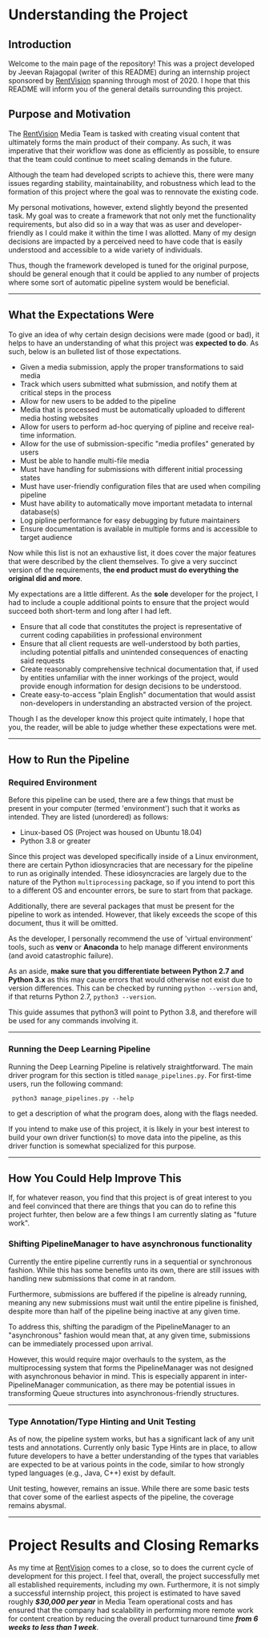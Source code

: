 # Understanding the Project
## Introduction

Welcome to the main page of the repository! This was a project developed by Jeevan Rajagopal (writer of this README) during an internship project sponsored by [RentVision](https://www.rentvision.com) spanning through most of 2020. I hope that this README will inform you of the general details surrounding this project.

## Purpose and Motivation

The [RentVision](https://www.rentvision.com) Media Team is tasked with creating visual content that ultimately forms the main product of their company. As such, it was imperative that their workflow was done as efficiently as possible, to ensure that the team could continue to meet scaling demands in the future.

Although the team had developed scripts to achieve this, there were many issues regarding stability, maintainability, and robustness which lead to the formation of this project where the goal was to rennovate the existing code.

My personal motivations, however, extend slightly beyond the presented task. My goal was to create a framework that not only met the functionality requirements, but also did so in a way that was as user and developer-friendly as I could make it within the time I was allotted. Many of my design decisions are impacted by a perceived need to have code that is easily understood and accessible to a wide variety of individuals.

Thus, though the framework developed is tuned for the original purpose, should be general enough that it could be applied to any number of projects where some sort of automatic pipeline system would be beneficial.

---

## What the Expectations Were

To give an idea of why certain design decisions were made (good or bad), it helps to have an understanding of what this project was **expected to do**. As such, below is an bulleted list of those expectations.

- Given a media submission, apply the proper transformations to said media
- Track which users submitted what submission, and notify them at critical steps in the process
- Allow for new users to be added to the pipeline
- Media that is processed must be automatically uploaded to different media hosting websites
- Allow for users to perform ad-hoc querying of pipline and receive real-time information.
- Allow for the use of submission-specific "media profiles" generated by users
- Must be able to handle multi-file media
- Must have handling for submissions with different initial processing states
- Must have user-friendly configuration files that are used when compiling pipeline
- Must have ability to automatically move important metadata to internal database(s)
- Log pipline performance for easy debugging by future maintainers
- Ensure documentation is available in multiple forms and is accessible to target audience

Now while this list is not an exhaustive list, it does cover the major features that were described by the client themselves. To give a very succinct version of the requirements, **the end product must do everything the original did and more**.

My expectations are a little different. As the **sole** developer for the project, I had to include a couple additional points to ensure that the project would succeed both short-term and long after I had left.

- Ensure that all code that constitutes the project is representative of current coding capabilities in professional environment
- Ensure that all client requests are well-understood by both parties, including potential pitfalls and unintended consequences of enacting said requests
- Create reasonably comprehensive technical documentation that, if used by entities unfamiliar with the inner workings of the project, would provide enough information for design decisions to be understood.
- Create easy-to-access "plain English" documentation that would assist non-developers in understanding an abstracted version of the project.

Though I as the developer know this project quite intimately, I hope that you, the reader, will be able to judge whether these expectations were met.

---

## How to Run the Pipeline
### Required Environment
Before this pipeline can be used, there are a few things that must be present in your computer (termed 'environment') such that it works as intended. They are listed (unordered) as follows:

- Linux-based OS (Project was housed on Ubuntu 18.04)
- Python 3.8 or greater

Since this project was developed specifically inside of a Linux environment, there are certain Python idiosyncracies that are necessary for the pipeline to run as originally intended. These idiosyncracies are largely due to the nature of the Python `multiprocessing` package, so if you intend to port this to a different OS and encounter errors, be sure to start from that package.

Additionally, there are several packages that must be present for the pipeline to work as intended. However, that likely exceeds the scope of this document, thus it will be omitted. 

As the developer, I personally recommend the use of 'virtual environment' tools, such as **venv** or **Anaconda** to help manage different environments (and avoid catastrophic failure).

As an aside, **make sure that you differentiate between Python 2.7 and Python 3.x** as this may cause errors that would otherwise not exist due to version differences. This can be checked by running `python --version` and, if that returns Python 2.7, `python3 --version`.  

This guide assumes that python3 will point to Python 3.8, and therefore will be used for any commands involving it.

---

### Running the Deep Learning Pipeline
Running the Deep Learning Pipeline is relatively straightforward. The main driver program for this section is titled `manage_pipelines.py`. For first-time users, run the following command:

     python3 manage_pipelines.py --help 

to get a description of what the program does, along with the flags needed.

If you intend to make use of this project, it is likely in your best interest to build your own driver function(s) to move data into the pipeline, as this driver function is somewhat specialized for this purpose.

---

## How You Could Help Improve This
If, for whatever reason, you find that this project is of great interest to you and feel convinced that there are things that you can do to refine this project furhter, then below are a few things I am currently slating as "future work".

### Shifting PipelineManager to have asynchronous functionality
Currently the entire pipeline currently runs in a sequential or synchronous fashion. While this has some benefits unto its own, there are still issues with handling new submissions that come in at random. 

Furthermore, submissions are buffered if the pipeline is already running, meaning any new submissions must wait until the entire pipeline is finished, despite more than half of the pipeline being inactive at any given time.

To address this, shifting the paradigm of the PipelineManager to an "asynchronous" fashion would mean that, at any given time, submissions can be immediately processed upon arrival. 

However, this would require major overhauls to the system, as the multiprocessing system that forms the PipelineManager was not designed with asynchronous behavior in mind. This is especially apparent in inter-PipelineManager communication, as there may be potential issues in transforming Queue structures into asynchronous-friendly structures.

---

### Type Annotation/Type Hinting and Unit Testing
As of now, the pipeline system works, but has a significant lack of any unit tests and annotations. Currently only basic Type Hints are in place, to allow future developers to have a better understanding of the types that variables are expected to be at various points in the code, similar to how strongly typed languages (e.g., Java, C++) exist by default. 

Unit testing, however, remains an issue. While there are some basic tests that cover some of the earliest aspects of the pipeline, the coverage remains abysmal.

---

# Project Results and Closing Remarks
As my time at [RentVision](https://www.rentvision.com) comes to a close, so to does the current cycle of development for this project. I feel that, overall, the project successfully met all established requirements, including my own. Furthermore, it is not simply a successful internship project, this project is estimated to have saved roughly ***$30,000 per year*** in Media Team operational costs and has ensured that the company had scalability in performing more remote work for content creation by reducing the overall product turnaround time ***from 6 weeks to less than 1 week***.
